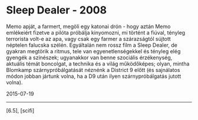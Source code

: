 # Sleep Dealer - 2008

Memo apját, a farmert, megöli egy katonai drón - hogy aztán Memo emlékeiért fizetve a pilóta próbálja kinyomozni, mi történt a fiúval, tényleg terrorista volt-e az apa, vagy csak egy farmer a szárazságtól sújtott néptelen falucska szélén. Egyáltalán nem rossz film a Sleep Dealer, de gyakran megtörik a ritmus, tele van egyenetlenségekkel és tényleg elég gyengék a színészek; ugyanakkor van benne szociális érzékenység, aktuális témát boncolgat, a technika és a világ működőképes; olyan, mintha Blomkamp szárnypróbálgatását néznénk a District 9 előtt (és sajnálatos módon jobban jártunk volna, ha a D9 után ilyen szárnypróbálgatás jutott volna).

2015-07-19 

----

[6.5], [scifi]